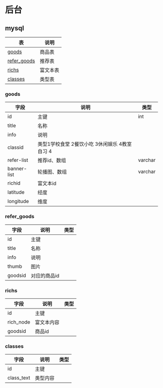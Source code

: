 # 后台
## mysql

|表|说明|
|-|-|
|[goods](#goods)|商品表|
|[refer_goods](#refer_goods)|推荐表|
|[richs](#richs)|富文本表|
|[classes](#classes)|类型表|
### goods

|字段|说明|类型|
|-|-|-|
|id|主键|int|
|title|名称|
|info|说明|
|classid|类型1学校食堂 2餐饮小吃 3休闲娱乐 4教室自习 4|
|refer-list|推荐id、数组|varchar|
|banner-list|轮播图、数组|varchar|
|richid|富文本id|
|latitude|经度|
|longitude|维度|

### refer_goods
|字段|说明|类型|
|-|-|-|
|id|主键|
|title|名称|
|info|说明|
|thumb|图片|
|goodsid|对应的商品id|
### richs
|字段|说明|类型|
|-|-|-|
|id|主键|
|rich_node|富文本内容|
|goodsid|商品id|
### classes
|字段|说明|类型|
|-|-|-|
|id|主键|
|class_text|类型内容|